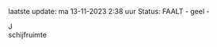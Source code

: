 laatste update: 
ma 13-11-2023  2:38   uur 
Status: FAALT - geel - 
<div class="service R">J</div><div class="service Y">schijfruimte</div>